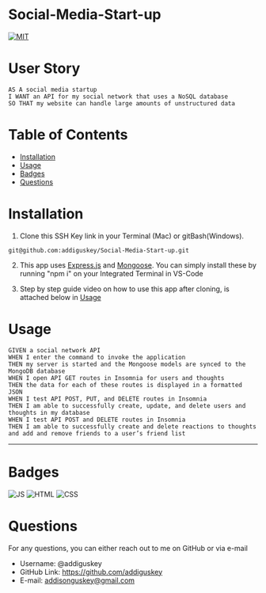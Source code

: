 # Social-Media-Start-up

[![MIT](https://img.shields.io/badge/License-MIT-yellowgreen.svg)](https://choosealicense.com/licenses/mit/)

# User Story

```
AS A social media startup
I WANT an API for my social network that uses a NoSQL database
SO THAT my website can handle large amounts of unstructured data
```

# Table of Contents

- [Installation](#installation)
- [Usage](#usage)
- [Badges](#badges)
- [Questions](#questions)

# Installation

1. Clone this SSH Key link in your Terminal (Mac) or gitBash(Windows).

```
git@github.com:addiguskey/Social-Media-Start-up.git
```

2. This app uses [Express.js](https://www.npmjs.com/package/express) and [Mongoose](https://www.npmjs.com/package/mongoose). You can simply install these by running "npm i" on your Integrated Terminal in VS-Code

3. Step by step guide video on how to use this app after cloning, is attached below in [Usage](#usage)

# Usage

```
GIVEN a social network API
WHEN I enter the command to invoke the application
THEN my server is started and the Mongoose models are synced to the MongoDB database
WHEN I open API GET routes in Insomnia for users and thoughts
THEN the data for each of these routes is displayed in a formatted JSON
WHEN I test API POST, PUT, and DELETE routes in Insomnia
THEN I am able to successfully create, update, and delete users and thoughts in my database
WHEN I test API POST and DELETE routes in Insomnia
THEN I am able to successfully create and delete reactions to thoughts and add and remove friends to a user’s friend list
```

---

# Badges

![JS](https://img.shields.io/static/v1?label=JavaScript&message=47.7%&color=yellow) ![HTML](https://img.shields.io/static/v1?label=HTML&message=37.1%&color=red) ![CSS](https://img.shields.io/static/v1?label=CSS&message=15.2%&color=blueviolet)

# Questions

For any questions, you can either reach out to me on GitHub or via e-mail

- Username: @addiguskey
- GitHub Link: https://github.com/addiguskey
- E-mail: addisonguskey@gmail.com
